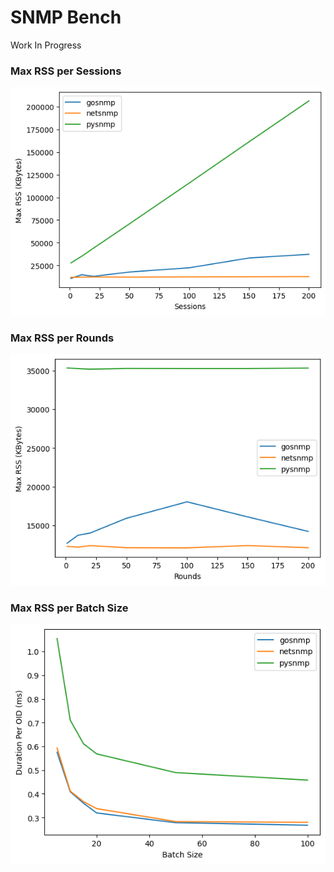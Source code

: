# SNMP Bench

Work In Progress

### Max RSS per Sessions

![](generated_data/max_rss_per_sessions.png)

### Max RSS per Rounds

![](generated_data/max_rss_per_rounds.png)

### Max RSS per Batch Size

![](generated_data/oid_duration_per_batch_size.png)
